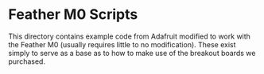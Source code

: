 # Feather M0 Scripts

This directory contains example code from Adafruit modified to work with the Feather M0 (usually requires little to no modification). These exist simply to serve as a base as to how to make use of the breakout boards we purchased.